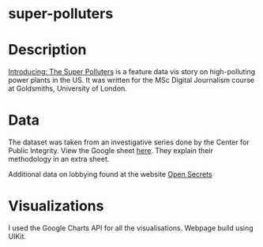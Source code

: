 # super-polluters

<h1>Description</h1>
<p><a href="http://igor.gold.ac.uk/~bcool001/portfolio/super-polluters/index.html">Introducing: The Super Polluters</a> is a feature data vis story on high-polluting power plants in the US. It was written for the MSc Digital Journalism course at Goldsmiths, University of London. </p>

<h1>Data</h1>
<p>The dataset was taken from an investigative series done by the Center for Public Integrity. View the Google sheet <a href="https://docs.google.com/spreadsheets/d/1UXE-z0nNaP8IHhCJmyZyuxDMt5R6a7BgOKLlITKx-Mc/edit#gid=20502916">here</a>. They explain their methodology in an extra sheet.

Additional data on lobbying found at the website <a href="https://www.opensecrets.org/">Open Secrets</a>
</p>

<h1>Visualizations</h1>
<p>I used the Google Charts API for all the visualisations. Webpage build using UIKit. </p>

